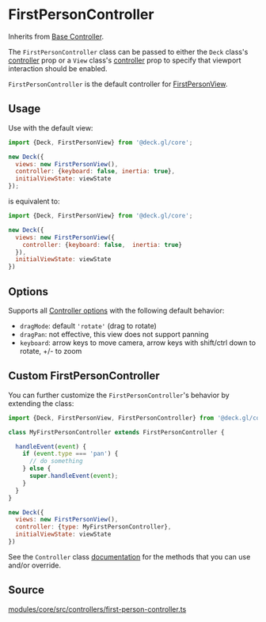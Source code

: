 # FirstPersonController

Inherits from [Base Controller](/docs/api-reference/core/controller.md).

The `FirstPersonController` class can be passed to either the `Deck` class's [controller](/docs/api-reference/core/deck.md#controller) prop or a `View` class's [controller](/docs/api-reference/core/view.md#controller) prop to specify that viewport interaction should be enabled.

`FirstPersonController` is the default controller for [FirstPersonView](/docs/api-reference/core/first-person-view.md).

## Usage

Use with the default view:

```js
import {Deck, FirstPersonView} from '@deck.gl/core';

new Deck({
  views: new FirstPersonView(),
  controller: {keyboard: false, inertia: true},
  initialViewState: viewState
});
```

is equivalent to:

```js
import {Deck, FirstPersonView} from '@deck.gl/core';

new Deck({
  views: new FirstPersonView({
    controller: {keyboard: false,  inertia: true}
  }),
  initialViewState: viewState
})
```

## Options

Supports all [Controller options](/docs/api-reference/core/controller.md#options) with the following default behavior:

- `dragMode`: default `'rotate'` (drag to rotate)
- `dragPan`: not effective, this view does not support panning
- `keyboard`: arrow keys to move camera, arrow keys with shift/ctrl down to rotate, +/- to zoom


## Custom FirstPersonController

You can further customize the `FirstPersonController`'s behavior by extending the class:

```js
import {Deck, FirstPersonView, FirstPersonController} from '@deck.gl/core';

class MyFirstPersonController extends FirstPersonController {

  handleEvent(event) {
    if (event.type === 'pan') {
      // do something
    } else {
      super.handleEvent(event);
    }
  }
}

new Deck({
  views: new FirstPersonView(),
  controller: {type: MyFirstPersonController},
  initialViewState: viewState
})
```

See the `Controller` class [documentation](/docs/api-reference/core/controller.md#methods) for the methods that you can use and/or override.


## Source

[modules/core/src/controllers/first-person-controller.ts](https://github.com/visgl/deck.gl/blob/8.8-release/modules/core/src/controllers/first-person-controller.ts)
